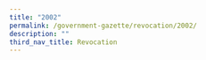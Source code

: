 ```yaml
---
title: "2002"
permalink: /government-gazette/revocation/2002/
description: ""
third_nav_title: Revocation
---
```

